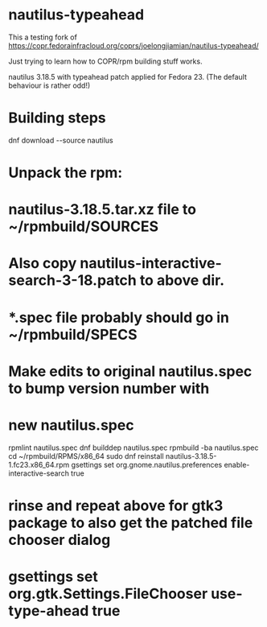 # nautilus-typeahead
This a testing fork of https://copr.fedorainfracloud.org/coprs/joelongjiamian/nautilus-typeahead/

Just trying to learn how to COPR/rpm building stuff works.

nautilus 3.18.5 with typeahead patch applied for Fedora 23.
(The default behaviour is rather odd!)

# Building steps

dnf download --source nautilus
# Unpack the rpm:
# nautilus-3.18.5.tar.xz file to ~/rpmbuild/SOURCES
# Also copy nautilus-interactive-search-3-18.patch to above dir.
#
# *.spec file probably should go in ~/rpmbuild/SPECS

# Make edits to original nautilus.spec to bump version number with
# new nautilus.spec

rpmlint nautilus.spec
dnf builddep nautilus.spec
rpmbuild -ba nautilus.spec 
cd ~/rpmbuild/RPMS/x86_64
sudo dnf reinstall nautilus-3.18.5-1.fc23.x86_64.rpm
gsettings set org.gnome.nautilus.preferences enable-interactive-search true
# rinse and repeat above for gtk3 package to also get the patched file chooser dialog
# gsettings set org.gtk.Settings.FileChooser use-type-ahead true
